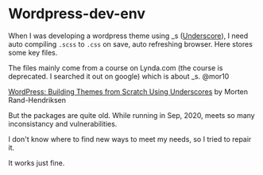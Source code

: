 # Wordpress-dev-env
When I was developing a wordpress theme using _s ([Underscore](https://underscores.me/)), I need auto compiling `.scss` to `.css` on save, auto refreshing browser. Here stores some key files.

The files mainly come from a course on Lynda.com (the course is deprecated. I searched it out on google) which is about _s. @mor10


[WordPress: Building Themes from Scratch Using Underscores](https://www.lynda.com/WordPress-tutorials/WordPress-Building-Themes-from-Scratch-Using-Underscores/491704-2.html)
by Morten Rand-Hendriksen

But the packages are quite old. While running in Sep, 2020, meets so many inconsistancy and vulnerabilities.

I don't know where to find new ways to meet my needs, so I tried to repair it.

It works just fine.
